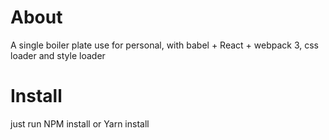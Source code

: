 # About
A single boiler plate use for personal, with babel + React + webpack 3, css loader and style loader
# Install
just run NPM install or Yarn install